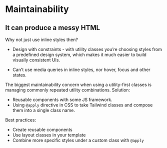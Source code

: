 # Maintainability

## It can produce a messy HTML

Why not just use inline styles then?

- Design with constraints - with utility classes you’re choosing styles from a predefined design system, which makes it much easier to build visually consistent UIs.

- Can't use media queries in inline styles, nor hover, focus and other states.

The biggest maintainability concern when using a utility-first classes is managing commonly repeated utility combinations.
Solution:

- Reusable components with some JS framework.
- Using `@apply` directive in CSS to take Tailwind classes and compose them into a single class name.

Best practices:
- Create reusable components
- Use layout classes in your template
- Combine more specific styles under a custom class with `@apply`
